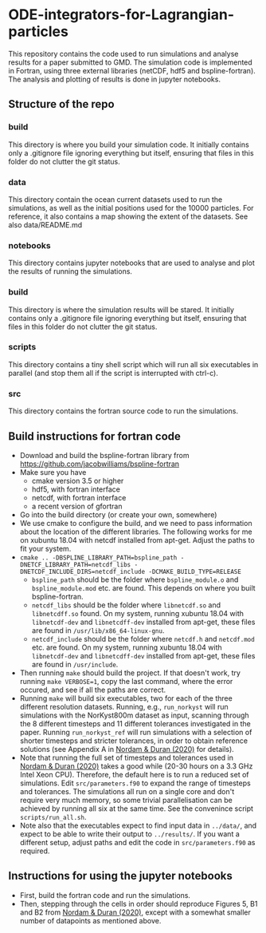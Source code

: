 # ODE-integrators-for-Lagrangian-particles

This repository contains the code used to run simulations and analyse results for a paper submitted to GMD. The simulation code is implemented in Fortran, using three external libraries (netCDF, hdf5 and bspline-fortran). The analysis and plotting of results is done in jupyter notebooks.

## Structure of the repo

### build

This directory is where you build your simulation code. It initially contains only a .gitignore file ignoring everything but itself, ensuring that files in this folder do not clutter the git status.

### data

This directory contain the ocean current datasets used to run the simulations, as well as the initial positions used for the 10000 particles. For reference, it also contains a map showing the extent of the datasets. See also data/README.md

### notebooks

This directory contains jupyter notebooks that are used to analyse and plot the results of running the simulations.

### build

This directory is where the simulation results will be stared. It initially contains only a .gitignore file ignoring everything but itself, ensuring that files in this folder do not clutter the git status.

### scripts

This directory contains a tiny shell script which will run all six executables in parallel (and stop them all if the script is interrupted with ctrl-c).

### src

This directory contains the fortran source code to run the simulations.

## Build instructions for fortran code

* Download and build the bspline-fortran library from https://github.com/jacobwilliams/bspline-fortran
* Make sure you have
  * cmake version 3.5 or higher
  * hdf5, with fortran interface
  * netcdf, with fortran interface
  * a recent version of gfortran
* Go into the build directory (or create your own, somewhere)
* We use cmake to configure the build, and we need to pass information about the location of the different libraries. The following works for me on xubuntu 18.04 with netcdf installed from apt-get. Adjust the paths to fit your system.
* `cmake .. -DBSPLINE_LIBRARY_PATH=bspline_path -DNETCF_LIBRARY_PATH=netcdf_libs -DNETCDF_INCLUDE_DIRS=netcdf_include -DCMAKE_BUILD_TYPE=RELEASE`
  * `bspline_path` should be the folder where `bspline_module.o` and `bspline_module.mod` etc. are found. This depends on where you built bspline-fortran.
  * `netcdf_libs` should be the folder where `libnetcdf.so` and `libnetcdff.so` found. On my system, running xubuntu 18.04 with `libnetcdf-dev` and `libnetcdff-dev` installed from apt-get, these files are found in `/usr/lib/x86_64-linux-gnu`.
  * `netcdf_include` should be the folder where `netcdf.h` and `netcdf.mod` etc. are found. On my system, running xubuntu 18.04 with `libnetcdf-dev` and `libnetcdff-dev` installed from apt-get, these files are found in `/usr/include`.
* Then running `make` should build the project. If that doesn't work, try running `make VERBOSE=1`, copy the last command, where the error occured, and see if all the paths are correct.
* Running `make` will build six executables, two for each of the three different resolution datasets. Running, e.g., `run_norkyst` will run simulations with the NorKyst800m dataset as input, scanning through the 8 different timesteps and 11 different tolerances investigated in the paper. Running `run_norkyst_ref` will run simulations with a selection of shorter timesteps and stricter tolerances, in order to obtain reference solutions (see Appendix A in [Nordam & Duran (2020)](https://gmd.copernicus.org/preprints/gmd-2020-154/) for details).
* Note that running the full set of timesteps and tolerances used in [Nordam & Duran (2020)](https://gmd.copernicus.org/preprints/gmd-2020-154/) takes a good while (20-30 hours on a 3.3 GHz Intel Xeon CPU). Therefore, the default here is to run a reduced set of simulations. Edit `src/parameters.f90` to expand the range of timesteps and tolerances. The simulations all run on a single core and don't require very much memory, so some trivial parallelisation can be achieved by running all six at the same time. See the convenince script `scripts/run_all.sh`.
* Note also that the executables expect to find input data in `../data/`, and expect to be able to write their output to `../results/`. If you want a different setup, adjust paths and edit the code in `src/parameters.f90` as required.

## Instructions for using the jupyter notebooks

* First, build the fortran code and run the simulations.
* Then, stepping through the cells in order should reproduce Figures 5, B1 and B2 from [Nordam & Duran (2020)](https://gmd.copernicus.org/preprints/gmd-2020-154/), except with a somewhat smaller number of datapoints as mentioned above.
